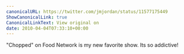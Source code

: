 ```yaml
---
canonicalURL: https://twitter.com/jmjordan/status/11577175449
ShowCanonicalLink: true
CanonicalLinkText: View original on
date: 2010-04-04T07:33:10+00:00
---
```

"Chopped" on Food Network is my new favorite show. Its so addictive!